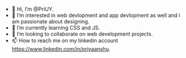 - 👋 Hi, I’m @PriUY.
- 👀 I’m interested in web devlopment and app devlopment as well and i am passionate about designing.
- 🌱 I’m currently learning CSS and JS.
- 💞️ I’m looking to collaborate on web development projects.
- 📫 How to reach me on my linkedin account https://www.linkedin.com/in/priyaanshu.

<!---
PriUY/PriUY is a ✨ special ✨ repository because its `README.md` (this file) appears on your GitHub profile.
You can click the Preview link to take a look at your changes.
--->

